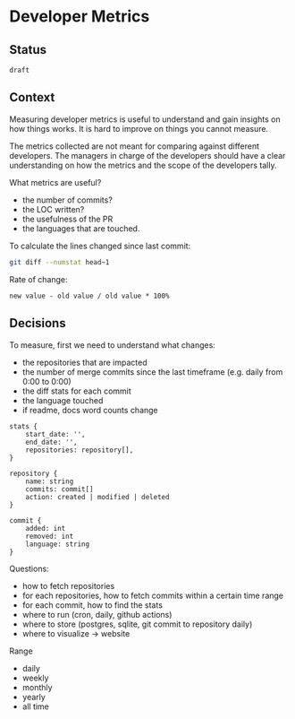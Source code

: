 # Developer Metrics

## Status


`draft`

## Context

Measuring developer metrics is useful to understand and gain insights on how things works. It is hard to improve on things you cannot measure.

The metrics collected are not meant for comparing against different developers. The managers in charge of the developers should have a clear understanding on how the metrics and the scope of the developers tally.


What metrics are useful?
- the number of commits?
- the LOC written?
- the usefulness of the PR
- the languages that are touched.

To calculate the lines changed since last commit:

```bash
git diff --numstat head~1
```

Rate of change:

```
new value - old value / old value * 100%
```

## Decisions


To measure, first we need to understand what changes:


- the repositories that are impacted
- the number of merge commits since the last timeframe (e.g. daily from 0:00 to 0:00)
- the diff stats for each commit
- the language touched
- if readme, docs word counts change

```
stats {
	start_date: '',
	end_date: '',
	repositories: repository[],
}

repository {
	name: string
	commits: commit[]
	action: created | modified | deleted
}

commit {
	added: int
	removed: int
	language: string
}
```

Questions:
- how to fetch repositories
- for each repositories, how to fetch commits within a certain time range
- for each commit, how to find the stats
- where to run (cron, daily, github actions)
- where to store (postgres, sqlite, git commit to repository daily)
- where to visualize -> website

Range
- daily
- weekly
- monthly
- yearly
- all time


